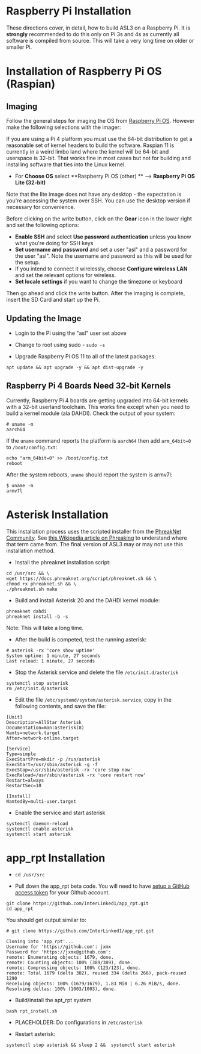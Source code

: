 # Raspberry Pi Installation

These directions cover, in detail, how to build ASL3 on a Raspberry Pi. It is **strongly**
recommended to do this only on Pi 3s and 4s as currently all software is compiled
from source. This will take a very long time on older or smaller Pi.

# Installation of Raspberry Pi OS (Raspian)

## Imaging

Follow the general steps for imaging the OS from [Raspberry Pi OS](https://www.youtube.com/watch?v=ntaXWS8Lk34]).
However make the following selections with the imager:

If you are using a Pi 4 platform you must use the 64-bit distribution to get a reasonable set of kernel headers to build the software. Raspian 11 is currently in a weird limbo land where the kernel will be 64-bit and userspace is 32-bit. That works fine in most cases but not for building and installing software that ties into the Linux kernel.

* For **Choose OS** select **Raspberry Pi OS (other) ** --> **Raspberry Pi OS Lite (32-bit)**

Note that the lite image does not have any desktop - the expectation is you're accessing
the system over SSH. You can use the desktop version if necessary for convenience.

Before clicking on the write button, click on the **Gear** icon in the lower
right and set the following options:

* **Enable SSH** and select **Use password authentication** unless you know
what you're doing for SSH keys
* **Set username and password** and set a user "asl" and a password for
the user "asl". Note the username and password as this will be used for
the setup.
* If you intend to connect it wirelessly, choose **Configure wireless LAN**
and set the relevant options for wireless.
* **Set locale settings** if you want to change the timezone or keyboard

Then go ahead and click the write button. After the imaging is complete,
insert the SD Card and start up the Pi.

## Updating the Image

* Login to the Pi using the "asl" user set above

* Change to root using sudo - `sudo -s`

* Upgrade Raspberry Pi OS 11 to all of the latest packages:
```
apt update && apt upgrade -y && apt dist-upgrade -y
```

## Raspberry Pi 4 Boards Need 32-bit Kernels
Currently, Raspberry Pi 4 boards are getting upgraded into 64-bit kernels with
a 32-bit userland toolchain. This works fine except when you need to build a
kernel module (ala DAHDI). Check the output of your system:
```
# uname -m
aarch64
```

If the `uname` command reports the platform is `aarch64` then
add `arm_64bit=0` to `/boot/config.txt`:
```
echo "arm_64bit=0" >> /boot/config.txt
reboot
```

After the system reboots, `uname` should report the system is armv7l:
```
$ uname -m
armv7l
```

# Asterisk Installation

This installation process uses the scripted installer from the [PhreakNet Community](https://phreaknet.org/). See [this Wikipedia article on Phreaking](https://en.wikipedia.org/wiki/Phreaking) to understand where that 
term came from. The final version of ASL3 may or may not use this installation method.

* Install the phreaknet installation script:
```
cd /usr/src && \
wget https://docs.phreaknet.org/script/phreaknet.sh && \
chmod +x phreaknet.sh && \
./phreaknet.sh make
```

* Build and install Asterisk 20 and the DAHDI kernel module:
```
phreaknet dahdi
phreaknet install -b -s
```
Note: This will take a long time. 

* After the build is competed, test the running asterisk:
```
# asterisk -rx 'core show uptime'
System uptime: 1 minute, 27 seconds
Last reload: 1 minute, 27 seconds
```

* Stop the Asterisk service and delete the file `/etc/init.d/asterisk`
```
systemctl stop asterisk
rm /etc/init.d/asterisk
```

* Edit the file `/etc/systemd/system/asterisk.service`, copy in the following contents, and save the file:
```
[Unit]
Description=AllStar Asterisk
Documentation=man:asterisk(8)
Wants=network.target
After=network-online.target

[Service]
Type=simple
ExecStartPre=mkdir -p /run/asterisk
ExecStart=/usr/sbin/asterisk -g -f
ExecStop=/usr/sbin/asterisk -rx 'core stop now'
ExecReload=/usr/sbin/asterisk -rx 'core restart now'
Restart=always
RestartSec=10

[Install]
WantedBy=multi-user.target
```

* Enable the service and start asterisk
```
systemctl daemon-reload
systemctl enable asterisk
systemctl start asterisk
```

# app_rpt Installation

* `cd /usr/src`

* Pull down the app_rpt beta code. You will need to have [setup a GitHub access token](https://docs.github.com/en/authentication/keeping-your-account-and-data-secure/managing-your-personal-access-tokens) for your Github account.
```
git clone https://github.com/InterLinked1/app_rpt.git
cd app_rpt
```

You should get output similar to:
```
# git clone https://github.com/InterLinked1/app_rpt.git

Cloning into 'app_rpt'...
Username for 'https://github.com': jxmx
Password for 'https://jxmx@github.com':
remote: Enumerating objects: 1679, done.
remote: Counting objects: 100% (389/389), done.
remote: Compressing objects: 100% (123/123), done.
remote: Total 1679 (delta 302), reused 334 (delta 266), pack-reused 1290
Receiving objects: 100% (1679/1679), 1.83 MiB | 6.26 MiB/s, done.
Resolving deltas: 100% (1003/1003), done.
```

* Build/install the apt_rpt system
```
bash rpt_install.sh
```

* PLACEHOLDER: Do configurations in `/etc/asterisk`

* Restart asterisk:
```
systemctl stop asterisk && sleep 2 &&  systemctl start asterisk
```
